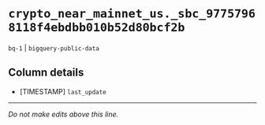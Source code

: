 # `crypto_near_mainnet_us._sbc_97757968118f4ebdbb010b52d80bcf2b`
`bq-1` | `bigquery-public-data`

## Column details
* [TIMESTAMP] `last_update`

-------------------------------------------------------------------------------
*Do not make edits above this line.*
